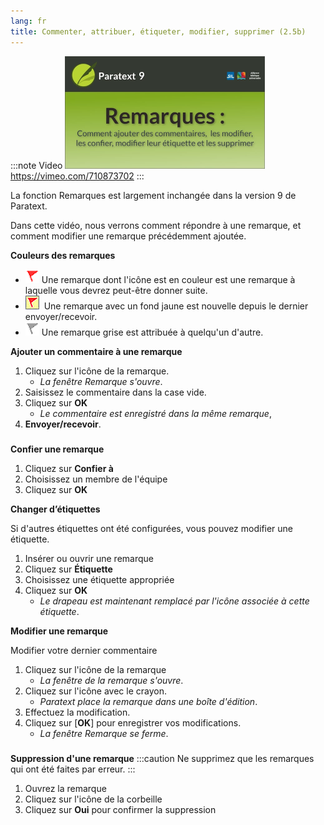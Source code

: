 ```yaml
---
lang: fr
title: Commenter, attribuer, étiqueter, modifier, supprimer (2.5b)
---
```


:::note Video
[![ ](../../media/2.5b.png)](https://vimeo.com/710873702)  
https://vimeo.com/710873702
:::

La fonction Remarques est largement inchangée dans la version 9 de Paratext.

Dans cette vidéo, nous verrons comment répondre à une remarque, et comment modifier une remarque précédemment ajoutée.

**Couleurs des remarques**

-   ![](../../media/af2265719adde77e6c37fe29d53837a0.png) Une remarque dont l'icône est en couleur est une remarque à laquelle vous devrez peut-être donner suite.
-   ![](../../media/d75a709de0625acdd2d5606b881713c7.jpeg)   Une remarque avec un fond jaune est nouvelle depuis le dernier envoyer/recevoir.
-   ![](../../media/52011900797d9603380805140bdf824b.png)  Une remarque grise est attribuée à quelqu'un d'autre.

**Ajouter un commentaire à une remarque**

1.  Cliquez sur l'icône de la remarque.
     -  *La fenêtre Remarque s'ouvre*.
1.  Saisissez le commentaire dans la case vide.
1.  Cliquez sur **OK**
     -  *Le commentaire est enregistré dans la même remarque*,
1.  **Envoyer/recevoir**.

#####  

**Confier une remarque**

1.  Cliquez sur **Confier à**
1.  Choisissez un membre de l'équipe
1.  Cliquez sur **OK**

**Changer d’étiquettes**

Si d'autres étiquettes ont été configurées, vous pouvez modifier une étiquette.

1.  Insérer ou ouvrir une remarque
1.  Cliquez sur **Étiquette**
1.  Choisissez une étiquette appropriée
1.  Cliquez sur **OK**
     -  *Le drapeau est maintenant remplacé par l'icône associée à cette étiquette*.

**Modifier une remarque**

Modifier votre dernier commentaire

1.  Cliquez sur l'icône de la remarque
     -  *La fenêtre de la remarque s'ouvre*.
1.  Cliquez sur l'icône avec le crayon.
     -  *Paratext place la remarque dans une boîte d'édition*.
1.  Effectuez la modification.
1.  Cliquez sur [**OK**] pour enregistrer vos modifications.
     -  *La fenêtre Remarque se ferme*.

#####  
**Suppression d'une remarque**
:::caution
Ne supprimez que les remarques qui ont été faites par erreur.
:::
1.  Ouvrez la remarque
1.  Cliquez sur l'icône de la corbeille
1.  Cliquez sur **Oui** pour confirmer la suppression
